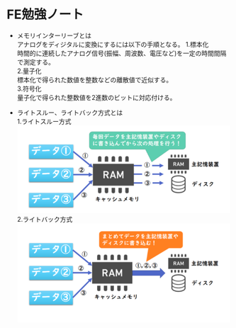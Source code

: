 # FE勉強ノート  
- メモリインターリーブとは  
アナログをディジタルに変換にするには以下の手順となる。
1.標本化  
時間的に連続したアナログ信号(振幅、周波数、電圧など)を一定の時間間隔で測定する。  
2.量子化  
標本化で得られた数値を整数などの離散値で近似する。  
3.符号化  
量子化で得られた整数値を2進数のビットに対応付ける。


- ライトスルー、ライトバック方式とは  
1.ライトスルー方式  
![ライトスルー方式](2020-08-09-13-14-22.png)  
2.ライトバック方式  
![ライトバック方式](2020-08-09-13-14-47.png)  